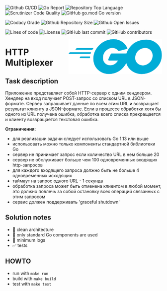 ![Github CI/CD](https://img.shields.io/github/workflow/status/DeOne4eg/http-multiplexer/Go)
![Go Report](https://goreportcard.com/badge/github.com/DeOne4eg/http-multiplexer)
![Repository Top Language](https://img.shields.io/github/languages/top/DeOne4eg/http-multiplexer)
![Scrutinizer Code Quality](https://img.shields.io/scrutinizer/quality/g/DeOne4eg/http-multiplexer/master)
![GitHub go.mod Go version](https://img.shields.io/github/go-mod/go-version/DeOne4eg/http-multiplexer)

![Codacy Grade](https://img.shields.io/codacy/grade/c9467ed47e064b1981e53862d0286d65)
![Github Repository Size](https://img.shields.io/github/repo-size/DeOne4eg/http-multiplexer)
![Github Open Issues](https://img.shields.io/github/issues/DeOne4eg/http-multiplexer)

![Lines of code](https://img.shields.io/tokei/lines/github/DeOne4eg/http-multiplexer)
![License](https://img.shields.io/badge/license-MIT-green)
![GitHub last commit](https://img.shields.io/github/last-commit/DeOne4eg/http-multiplexer)
![GitHub contributors](https://img.shields.io/github/contributors/DeOne4eg/http-multiplexer)

<img align="right" width="300px" src="./images/go.png">

# HTTP Multiplexer

## Task description

Приложение представляет собой HTTP-сервер с одним хендлером. Хендлер на вход получает POST-запрос со списком URL в JSON-формате. Сервер запрашивает данные по всем этим URL и возвращает результат клиенту в JSON-формате. Если в процессе обработки хотя бы одного из URL получена ошибка, обработка всего списка прекращается и клиенту возвращается текстовая ошибка.

**Ограничения:**
+ для реализации задачи следует использовать Go 1.13 или выше
+ использовать можно только компоненты стандартной библиотеки Go
+ сервер не принимает запрос если количество URL в нем больше 20
+ сервер не обслуживает больше чем 100 одновременных входящих http-запросов
+ для каждого входящего запроса должно быть не больше 4 одновременных исходящих
+ таймаут на запрос одного URL - 1 секунда
+ обработка запроса может быть отменена клиентом в любой момент, это должно повлечь за собой остановку всех операций связанных с этим запросом
+ сервис должен поддерживать 'graceful shutdown'

## Solution notes
+ 🔱 clean architecture
+ 📖 only standard Go components are used
+ 📝 minimum logs
+ ✅ tests

## HOWTO
+ run with `make run`
+ build with `make build`
+ test with `make test`